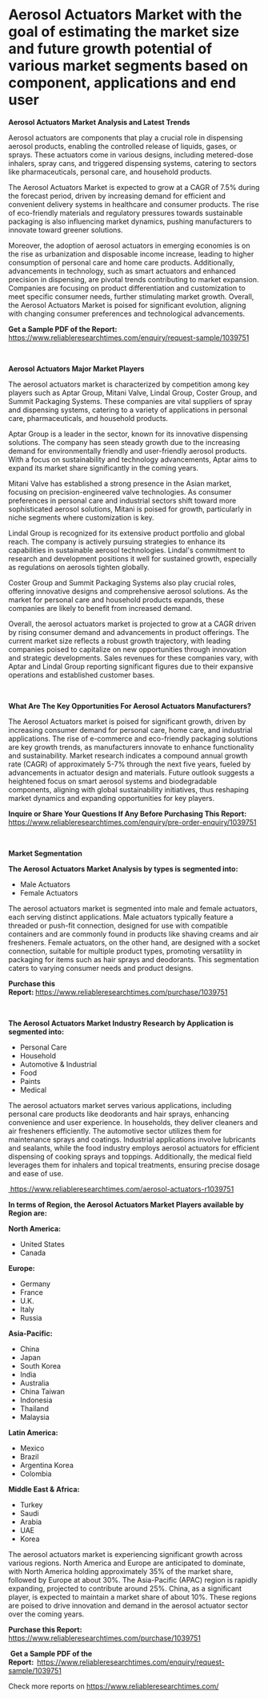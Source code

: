 <p><h1>Aerosol Actuators Market with the goal of estimating the market size and future growth potential of various market segments based on component, applications and end user</h1></p><p><strong>Aerosol Actuators Market Analysis and Latest Trends</strong></p>
<p><p>Aerosol actuators are components that play a crucial role in dispensing aerosol products, enabling the controlled release of liquids, gases, or sprays. These actuators come in various designs, including metered-dose inhalers, spray cans, and triggered dispensing systems, catering to sectors like pharmaceuticals, personal care, and household products. </p><p>The Aerosol Actuators Market is expected to grow at a CAGR of 7.5% during the forecast period, driven by increasing demand for efficient and convenient delivery systems in healthcare and consumer products. The rise of eco-friendly materials and regulatory pressures towards sustainable packaging is also influencing market dynamics, pushing manufacturers to innovate toward greener solutions. </p><p>Moreover, the adoption of aerosol actuators in emerging economies is on the rise as urbanization and disposable income increase, leading to higher consumption of personal care and home care products. Additionally, advancements in technology, such as smart actuators and enhanced precision in dispensing, are pivotal trends contributing to market expansion. Companies are focusing on product differentiation and customization to meet specific consumer needs, further stimulating market growth. Overall, the Aerosol Actuators Market is poised for significant evolution, aligning with changing consumer preferences and technological advancements.</p></p>
<p><strong>Get a Sample PDF of the Report:&nbsp;</strong> <a href="https://www.reliableresearchtimes.com/enquiry/request-sample/1039751?utm_campaign=3070&utm_medium=2&utm_source=Github&utm_content=ia&utm_term=08042025&utm_id=aerosol-actuators">https://www.reliableresearchtimes.com/enquiry/request-sample/1039751</a></p>
<p>&nbsp;</p>
<p><strong>Aerosol Actuators Major Market Players</strong></p>
<p><p>The aerosol actuators market is characterized by competition among key players such as Aptar Group, Mitani Valve, Lindal Group, Coster Group, and Summit Packaging Systems. These companies are vital suppliers of spray and dispensing systems, catering to a variety of applications in personal care, pharmaceuticals, and household products.</p><p>Aptar Group is a leader in the sector, known for its innovative dispensing solutions. The company has seen steady growth due to the increasing demand for environmentally friendly and user-friendly aerosol products. With a focus on sustainability and technology advancements, Aptar aims to expand its market share significantly in the coming years.</p><p>Mitani Valve has established a strong presence in the Asian market, focusing on precision-engineered valve technologies. As consumer preferences in personal care and industrial sectors shift toward more sophisticated aerosol solutions, Mitani is poised for growth, particularly in niche segments where customization is key.</p><p>Lindal Group is recognized for its extensive product portfolio and global reach. The company is actively pursuing strategies to enhance its capabilities in sustainable aerosol technologies. Lindal's commitment to research and development positions it well for sustained growth, especially as regulations on aerosols tighten globally.</p><p>Coster Group and Summit Packaging Systems also play crucial roles, offering innovative designs and comprehensive aerosol solutions. As the market for personal care and household products expands, these companies are likely to benefit from increased demand.</p><p>Overall, the aerosol actuators market is projected to grow at a CAGR driven by rising consumer demand and advancements in product offerings. The current market size reflects a robust growth trajectory, with leading companies poised to capitalize on new opportunities through innovation and strategic developments. Sales revenues for these companies vary, with Aptar and Lindal Group reporting significant figures due to their expansive operations and established customer bases.</p></p>
<p>&nbsp;</p>
<p><strong>What Are The Key Opportunities For Aerosol Actuators Manufacturers?</strong></p>
<p><p>The Aerosol Actuators market is poised for significant growth, driven by increasing consumer demand for personal care, home care, and industrial applications. The rise of e-commerce and eco-friendly packaging solutions are key growth trends, as manufacturers innovate to enhance functionality and sustainability. Market research indicates a compound annual growth rate (CAGR) of approximately 5-7% through the next five years, fueled by advancements in actuator design and materials. Future outlook suggests a heightened focus on smart aerosol systems and biodegradable components, aligning with global sustainability initiatives, thus reshaping market dynamics and expanding opportunities for key players.</p></p>
<p><strong>Inquire or Share Your Questions If Any Before Purchasing This Report:</strong> <a href="https://www.reliableresearchtimes.com/enquiry/pre-order-enquiry/1039751?utm_campaign=3070&utm_medium=2&utm_source=Github&utm_content=ia&utm_term=08042025&utm_id=aerosol-actuators">https://www.reliableresearchtimes.com/enquiry/pre-order-enquiry/1039751</a></p>
<p>&nbsp;</p>
<p><strong>Market Segmentation</strong></p>
<p><strong>The Aerosol Actuators Market Analysis by types is segmented into:</strong></p>
<p><ul><li>Male Actuators</li><li>Female Actuators</li></ul></p>
<p><p>The aerosol actuators market is segmented into male and female actuators, each serving distinct applications. Male actuators typically feature a threaded or push-fit connection, designed for use with compatible containers and are commonly found in products like shaving creams and air fresheners. Female actuators, on the other hand, are designed with a socket connection, suitable for multiple product types, promoting versatility in packaging for items such as hair sprays and deodorants. This segmentation caters to varying consumer needs and product designs.</p></p>
<p><strong>Purchase this Report:&nbsp;</strong><a href="https://www.reliableresearchtimes.com/purchase/1039751?utm_campaign=3070&utm_medium=2&utm_source=Github&utm_content=ia&utm_term=08042025&utm_id=aerosol-actuators">https://www.reliableresearchtimes.com/purchase/1039751</a></p>
<p>&nbsp;</p>
<p><strong>The Aerosol Actuators Market Industry Research by Application is segmented into:</strong></p>
<p><ul><li>Personal Care</li><li>Household</li><li>Automotive & Industrial</li><li>Food</li><li>Paints</li><li>Medical</li></ul></p>
<p><p>The aerosol actuators market serves various applications, including personal care products like deodorants and hair sprays, enhancing convenience and user experience. In households, they deliver cleaners and air fresheners efficiently. The automotive sector utilizes them for maintenance sprays and coatings. Industrial applications involve lubricants and sealants, while the food industry employs aerosol actuators for efficient dispensing of cooking sprays and toppings. Additionally, the medical field leverages them for inhalers and topical treatments, ensuring precise dosage and ease of use.</p></p>
<p><a href="https://www.reliableresearchtimes.com/aerosol-actuators-r1039751?utm_campaign=3070&utm_medium=2&utm_source=Github&utm_content=ia&utm_term=08042025&utm_id=aerosol-actuators">&nbsp;https://www.reliableresearchtimes.com/aerosol-actuators-r1039751</a></p>
<p><strong>In terms of Region, the Aerosol Actuators Market Players available by Region are:</strong></p>
<p>
    <p> <strong> North America: </strong>
        <ul>
            <li>United States</li>
            <li>Canada</li>
        </ul>
        </p> 
    <p> <strong> Europe: </strong>
        <ul>
            <li>Germany</li>
            <li>France</li>
            <li>U.K.</li>
            <li>Italy</li>
            <li>Russia</li>
        </ul>
        </p> 
    <p> <strong> Asia-Pacific: </strong>
        <ul>
            <li>China</li>
            <li>Japan</li>
            <li>South Korea</li>
            <li>India</li>
            <li>Australia</li>
            <li>China Taiwan</li>
            <li>Indonesia</li>
            <li>Thailand</li>
            <li>Malaysia</li>
        </ul>
        </p> 
    <p> <strong> Latin America: </strong>
        <ul>
            <li>Mexico</li>
            <li>Brazil</li>
            <li>Argentina Korea</li>
            <li>Colombia</li>
        </ul>
        </p> 
    <p> <strong> Middle East & Africa: </strong>
        <ul>
            <li>Turkey</li>
            <li>Saudi</li>
            <li>Arabia</li>
            <li>UAE</li>
            <li>Korea</li>
        </ul>
    </p>
    </p>
<p><p>The aerosol actuators market is experiencing significant growth across various regions. North America and Europe are anticipated to dominate, with North America holding approximately 35% of the market share, followed by Europe at about 30%. The Asia-Pacific (APAC) region is rapidly expanding, projected to contribute around 25%. China, as a significant player, is expected to maintain a market share of about 10%. These regions are poised to drive innovation and demand in the aerosol actuator sector over the coming years.</p></p>
<p><strong>Purchase this Report: </strong><a href="https://www.reliableresearchtimes.com/purchase/1039751?utm_campaign=3070&utm_medium=2&utm_source=Github&utm_content=ia&utm_term=08042025&utm_id=aerosol-actuators">https://www.reliableresearchtimes.com/purchase/1039751</a></p>
<p>&nbsp;<strong>Get a Sample PDF of the Report:&nbsp;&nbsp;</strong><a href="https://www.reliableresearchtimes.com/enquiry/request-sample/1039751?utm_campaign=3070&utm_medium=2&utm_source=Github&utm_content=ia&utm_term=08042025&utm_id=aerosol-actuators">https://www.reliableresearchtimes.com/enquiry/request-sample/1039751</a></p>
<p><strong></strong></p>
<p>Check more reports on <a href="https://www.reliableresearchtimes.com/?utm_campaign=3070&utm_medium=2&utm_source=Github&utm_content=ia&utm_term=08042025&utm_id=aerosol-actuators">https://www.reliableresearchtimes.com/</a></p>